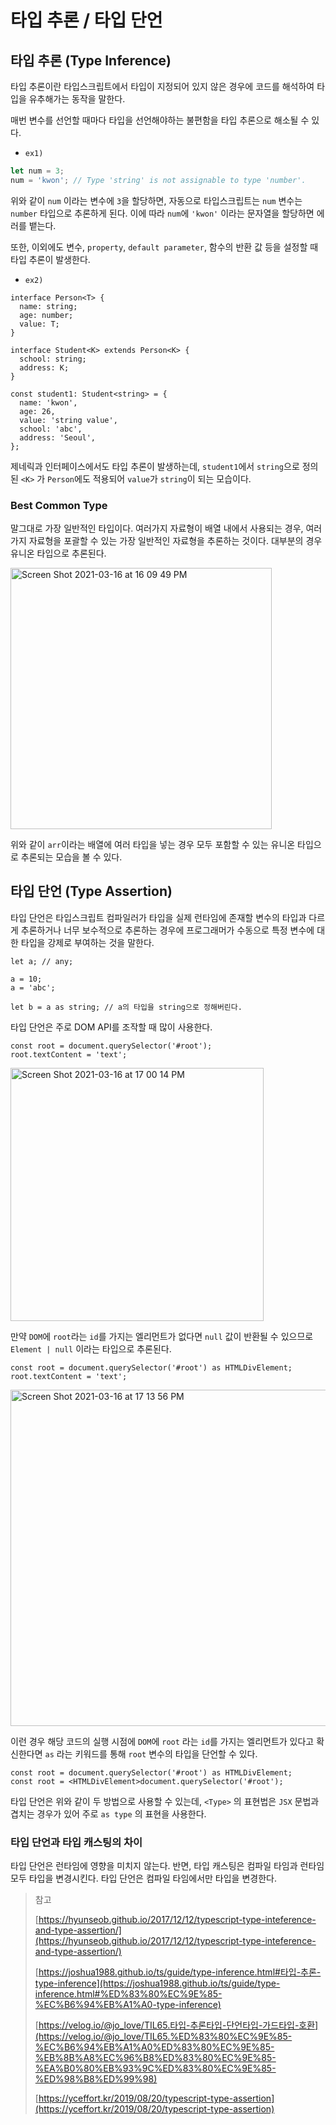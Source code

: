 # 타입 추론 / 타입 단언

## 타입 추론 (Type Inference)

타입 추론이란 타입스크립트에서 타입이 지정되어 있지 않은 경우에 코드를 해석하여 타입을 유추해가는 동작을 말한다.

매번 변수를 선언할 때마다 타입을 선언해야하는 불편함을 타입 추론으로 해소될 수 있다.

- `ex1)`

```jsx
let num = 3;
num = 'kwon'; // Type 'string' is not assignable to type 'number'.
```

위와 같이 `num` 이라는 변수에 `3`을 할당하면, 자동으로 타입스크립트는 `num` 변수는 `number` 타입으로 추론하게 된다. 이에 따라 `num`에 `'kwon'` 이라는 문자열을 할당하면 에러를 뱉는다.

또한, 이외에도 변수, `property`, `default parameter`, 함수의 반환 값 등을 설정할 때 타입 추론이 발생한다.

- `ex2)`

```tsx
interface Person<T> {
  name: string;
  age: number;
  value: T;
}

interface Student<K> extends Person<K> {
  school: string;
  address: K;
}

const student1: Student<string> = {
  name: 'kwon',
  age: 26,
  value: 'string value',
  school: 'abc',
  address: 'Seoul',
};
```

제네릭과 인터페이스에서도 타입 추론이 발생하는데, `student1`에서 `string`으로 정의된 `<K>` 가 `Person`에도 적용되어 `value`가 `string`이 되는 모습이다.

### Best Common Type

말그대로 가장 일반적인 타입이다. 여러가지 자료형이 배열 내에서 사용되는 경우, 여러가지 자료형을 포괄할 수 있는 가장 일반적인 자료형을 추론하는 것이다. 대부분의 경우 유니온 타입으로 추론된다.

<img width="418" alt="Screen Shot 2021-03-16 at 16 09 49 PM" src="https://user-images.githubusercontent.com/49153756/111269751-54152e00-8672-11eb-9417-177e438a4895.png">

위와 같이 `arr`이라는 배열에 여러 타입을 넣는 경우 모두 포함할 수 있는 유니온 타입으로 추론되는 모습을 볼 수 있다.

## 타입 단언 (Type Assertion)

타입 단언은 타입스크립트 컴파일러가 타입을 실제 런타임에 존재할 변수의 타입과 다르게 추론하거나 너무 보수적으로 추론하는 경우에 프로그래머가 수동으로 특정 변수에 대한 타입을 강제로 부여하는 것을 말한다.

```tsx
let a; // any;

a = 10;
a = 'abc';

let b = a as string; // a의 타입을 string으로 정해버린다.
```

타입 단언은 주로 DOM API를 조작할 때 많이 사용한다.

```tsx
const root = document.querySelector('#root');
root.textContent = 'text';
```

<img width="405" alt="Screen Shot 2021-03-16 at 17 00 14 PM" src="https://user-images.githubusercontent.com/49153756/111277559-ef5ed100-867b-11eb-98f8-13e9c0f78a81.png">

만약 `DOM`에 `root`라는 `id`를 가지는 엘리먼트가 없다면 `null` 값이 반환될 수 있으므로 `Element | null` 이라는 타입으로 추론된다.

```tsx
const root = document.querySelector('#root') as HTMLDivElement;
root.textContent = 'text';
```

<img width="538" alt="Screen Shot 2021-03-16 at 17 13 56 PM" src="https://user-images.githubusercontent.com/49153756/111277523-e40ba580-867b-11eb-9e35-ea03a9fb63d6.png">

이런 경우 해당 코드의 실행 시점에 `DOM`에 `root` 라는 `id`를 가지는 엘리먼트가 있다고 확신한다면 `as` 라는 키워드를 통해 `root` 변수의 타입을 단언할 수 있다.

```tsx
const root = document.querySelector('#root') as HTMLDivElement;
const root = <HTMLDivElement>document.querySelector('#root');
```

타입 단언은 위와 같이 두 방법으로 사용할 수 있는데, `<Type>` 의 표현법은 `JSX` 문법과 겹치는 경우가 있어 주로 `as type` 의 표현을 사용한다.

### 타입 단언과 타입 캐스팅의 차이

타입 단언은 런타임에 영향을 미치지 않는다. 반면, 타입 캐스팅은 컴파일 타임과 런타임 모두 타입을 변경시킨다. 타입 단언은 컴파일 타임에서만 타입을 변경한다.

> 참고
>
> [https://hyunseob.github.io/2017/12/12/typescript-type-inteference-and-type-assertion/](https://hyunseob.github.io/2017/12/12/typescript-type-inteference-and-type-assertion/)
>
> [https://joshua1988.github.io/ts/guide/type-inference.html#타입-추론-type-inference](https://joshua1988.github.io/ts/guide/type-inference.html#%ED%83%80%EC%9E%85-%EC%B6%94%EB%A1%A0-type-inference)
>
> [https://velog.io/@jo_love/TIL65.타입-추론타입-단언타입-가드타입-호환](https://velog.io/@jo_love/TIL65.%ED%83%80%EC%9E%85-%EC%B6%94%EB%A1%A0%ED%83%80%EC%9E%85-%EB%8B%A8%EC%96%B8%ED%83%80%EC%9E%85-%EA%B0%80%EB%93%9C%ED%83%80%EC%9E%85-%ED%98%B8%ED%99%98)
>
> [https://yceffort.kr/2019/08/20/typescript-type-assertion](https://yceffort.kr/2019/08/20/typescript-type-assertion)
